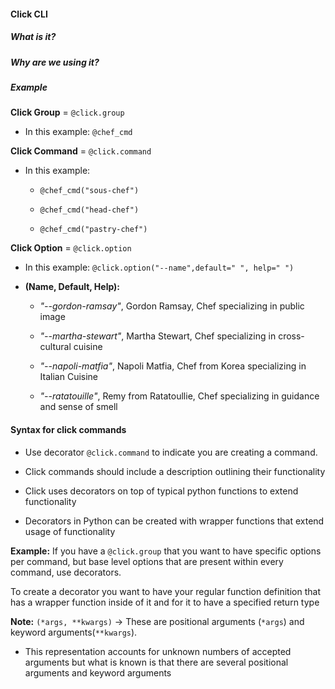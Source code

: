 #### Click CLI

##### What is it?

##### Why are we using it?

##### Example

**Click Group** = `@click.group`
        
- In this example: `@chef_cmd`

**Click Command** = `@click.command`

- In this example:

    - `@chef_cmd("sous-chef")`

    - `@chef_cmd("head-chef")` 

    - `@chef_cmd("pastry-chef")`

**Click Option** = `@click.option`

- In this example: `@click.option("--name",default=" ", help=" ")`
    
- **(Name, Default, Help):**

    - *"--gordon-ramsay"*, Gordon Ramsay, Chef specializing in public image

    - *"--martha-stewart"*, Martha Stewart, Chef specializing in cross-cultural cuisine

    - *"--napoli-matfia"*, Napoli Matfia, Chef from Korea specializing in Italian 
        Cuisine

    - *"--ratatouille"*, Remy from Ratatoullie, Chef specializing in guidance and sense of smell

#### Syntax for click commands

- Use decorator `@click.command` to indicate you are creating a command.

- Click commands should include a description outlining their functionality

- Click uses decorators on top of typical python functions to extend functionality

- Decorators in Python can be created with wrapper functions that extend usage of functionality

**Example:** If you have a `@click.group` that you want to have specific options per command, but base level options that are present within every command, use decorators.

To create a decorator you want to have your regular function definition that has a wrapper function inside of it and for it to have a specified return type

**Note:** `(*args, **kwargs)` -> These are positional arguments (`*args`) and keyword arguments(`**kwargs`).

- This representation accounts for unknown numbers of accepted arguments but what is known is that there are several positional arguments and keyword arguments 

